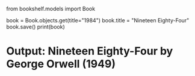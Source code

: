 from bookshelf.models import Book

book = Book.objects.get(title="1984")
book.title = "Nineteen Eighty-Four"
book.save()
print(book)
# Output: Nineteen Eighty-Four by George Orwell (1949)